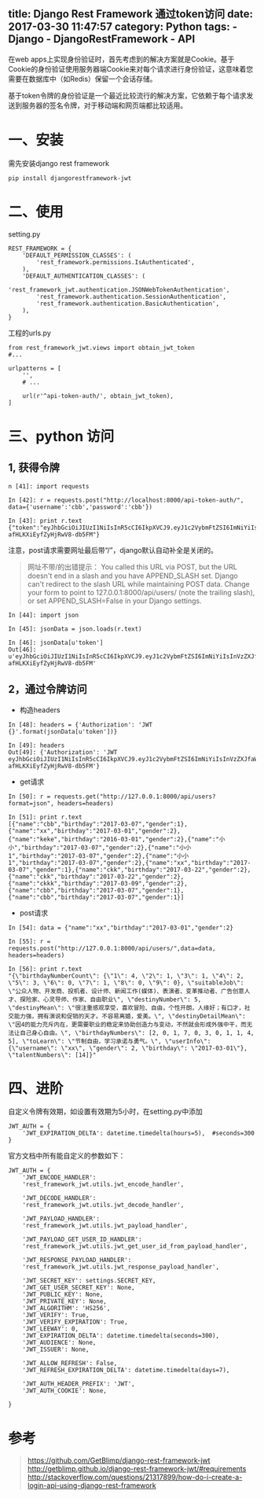 title: Django Rest Framework 通过token访问
date: 2017-03-30 11:47:57
category: Python
tags:
	- Django
	- DjangoRestFramework
	- API
---


在web apps上实现身份验证时，首先考虑到的解决方案就是Cookie。基于Cookie的身份验证使用服务器端Cookie来对每个请求进行身份验证，这意味着您需要在数据库中（如Redis）保留一个会话存储。

基于token令牌的身份验证是一个最近比较流行的解决方案，它依赖于每个请求发送到服务器的签名令牌，对于移动端和网页端都比较适用。

# 一、安装

需先安装django rest framework
<!-- more -->

```
pip install djangorestframework-jwt

```



# 二、使用
setting.py
```
REST_FRAMEWORK = {
    'DEFAULT_PERMISSION_CLASSES': (
        'rest_framework.permissions.IsAuthenticated',
    ),
    'DEFAULT_AUTHENTICATION_CLASSES': (
        'rest_framework_jwt.authentication.JSONWebTokenAuthentication',
        'rest_framework.authentication.SessionAuthentication',
        'rest_framework.authentication.BasicAuthentication',
    ),
}
```


工程的urls.py
```
from rest_framework_jwt.views import obtain_jwt_token
#...

urlpatterns = [
    '',
    # ...

    url(r'^api-token-auth/', obtain_jwt_token),
]
```


# 三、python 访问
## 1, 获得令牌
```
n [41]: import requests

In [42]: r = requests.post("http://localhost:8000/api-token-auth/", data={'username':'cbb','password':'cbb'})

In [43]: print r.text
{"token":"eyJhbGciOiJIUzI1NiIsInR5cCI6IkpXVCJ9.eyJ1c2VybmFtZSI6ImNiYiIsInVzZXJfaWQiOjEsImVtYWlsIjoiY2JiaW5nQDE2My5jb20iLCJleHAiOjE0OTA4MjI5MDF9.k5fznq2RoEnsIIFYvc-afHLKXiEyfZyHjRwV8-db5FM"}
```
注意，post请求需要网址最后带“/”，django默认自动补全是关闭的。
> 网址不带/的出错提示： You called this URL via POST, but the URL doesn't end in a slash and you have APPEND_SLASH set. Django can't redirect to the slash URL while maintaining POST data. Change your form to point to 127.0.0.1:8000/api/users/ (note the trailing slash), or set APPEND_SLASH=False in your Django settings.

```
In [44]: import json

In [45]: jsonData = json.loads(r.text)

In [46]: jsonData[u'token']
Out[46]: u'eyJhbGciOiJIUzI1NiIsInR5cCI6IkpXVCJ9.eyJ1c2VybmFtZSI6ImNiYiIsInVzZXJfaWQiOjEsImVtYWlsIjoiY2JiaW5nQDE2My5jb20iLCJleHAiOjE0OTA4MjI5MDF9.k5fznq2RoEnsIIFYvc-afHLKXiEyfZyHjRwV8-db5FM'
```

## 2，通过令牌访问
- 构造headers
```
In [48]: headers = {'Authorization': 'JWT {}'.format(jsonData[u'token'])}

In [49]: headers
Out[49]: {'Authorization': 'JWT eyJhbGciOiJIUzI1NiIsInR5cCI6IkpXVCJ9.eyJ1c2VybmFtZSI6ImNiYiIsInVzZXJfaWQiOjEsImVtYWlsIjoiY2JiaW5nQDE2My5jb20iLCJleHAiOjE0OTA4MjI5MDF9.k5fznq2RoEnsIIFYvc-afHLKXiEyfZyHjRwV8-db5FM'}
```
- get请求
```
In [50]: r = requests.get("http://127.0.0.1:8000/api/users?format=json", headers=headers)

In [51]: print r.text
[{"name":"cbb","birthday":"2017-03-07","gender":1},{"name":"xx","birthday":"2017-03-01","gender":2},{"name":"keke","birthday":"2016-03-01","gender":2},{"name":"小小","birthday":"2017-03-07","gender":2},{"name":"小小1","birthday":"2017-03-07","gender":2},{"name":"小小1","birthday":"2017-03-07","gender":2},{"name":"xx","birthday":"2017-03-07","gender":1},{"name":"ckk","birthday":"2017-03-22","gender":2},{"name":"ckk","birthday":"2017-03-22","gender":2},{"name":"ckkk","birthday":"2017-03-09","gender":2},{"name":"cbb","birthday":"2017-03-07","gender":1},{"name":"cbb","birthday":"2017-03-07","gender":1}]
```

- post请求
```
In [54]: data = {"name":"xx","birthday":"2017-03-01","gender":2}

In [55]: r = requests.post("http://127.0.0.1:8000/api/users/",data=data, headers=headers)

In [56]: print r.text
"{\"birthdayNumberCount\": {\"1\": 4, \"2\": 1, \"3\": 1, \"4\": 2, \"5\": 3, \"6\": 0, \"7\": 1, \"8\": 0, \"9\": 0}, \"suitableJob\": \"公众人物、开发商、投机者、设计师、新闻工作(媒体)、表演者、变革推动者、广告创意人才、探险家、心灵导师、作家、自由职业\", \"destinyNumber\": 5, \"destinyMean\": \"很注重感观享受，喜欢冒险、自由，个性开朗，人缘好；有口才，社交能力强，拥有演说和促销的天才。不容易离婚，爱美。\", \"destinyDetailMean\": \"因4的能力充斥内在，更需要职业的稳定来协助创造力与变动，不然就会形成外强中干，而无法让自己身心自由。\", \"birthdayNumbers\": [2, 0, 1, 7, 0, 3, 0, 1, 1, 4, 5], \"toLearn\": \"节制自由，学习承诺与勇气。\", \"userInfo\": {\"username\": \"xx\", \"gender\": 2, \"birthday\": \"2017-03-01\"}, \"talentNumbers\": [14]}"
```
# 四、进阶
自定义令牌有效期，如设置有效期为5小时，在setting.py中添加
```
JWT_AUTH = {
    'JWT_EXPIRATION_DELTA': datetime.timedelta(hours=5),  #seconds=300
}
```
官方文档中所有能自定义的参数如下：
```
JWT_AUTH = {
    'JWT_ENCODE_HANDLER':
    'rest_framework_jwt.utils.jwt_encode_handler',

    'JWT_DECODE_HANDLER':
    'rest_framework_jwt.utils.jwt_decode_handler',

    'JWT_PAYLOAD_HANDLER':
    'rest_framework_jwt.utils.jwt_payload_handler',

    'JWT_PAYLOAD_GET_USER_ID_HANDLER':
    'rest_framework_jwt.utils.jwt_get_user_id_from_payload_handler',

    'JWT_RESPONSE_PAYLOAD_HANDLER':
    'rest_framework_jwt.utils.jwt_response_payload_handler',

    'JWT_SECRET_KEY': settings.SECRET_KEY,
    'JWT_GET_USER_SECRET_KEY': None,
    'JWT_PUBLIC_KEY': None,
    'JWT_PRIVATE_KEY': None,
    'JWT_ALGORITHM': 'HS256',
    'JWT_VERIFY': True,
    'JWT_VERIFY_EXPIRATION': True,
    'JWT_LEEWAY': 0,
    'JWT_EXPIRATION_DELTA': datetime.timedelta(seconds=300),
    'JWT_AUDIENCE': None,
    'JWT_ISSUER': None,

    'JWT_ALLOW_REFRESH': False,
    'JWT_REFRESH_EXPIRATION_DELTA': datetime.timedelta(days=7),

    'JWT_AUTH_HEADER_PREFIX': 'JWT',
    'JWT_AUTH_COOKIE': None,

}
```
# 参考
> https://github.com/GetBlimp/django-rest-framework-jwt
> http://getblimp.github.io/django-rest-framework-jwt/#requirements
> http://stackoverflow.com/questions/21317899/how-do-i-create-a-login-api-using-django-rest-framework

